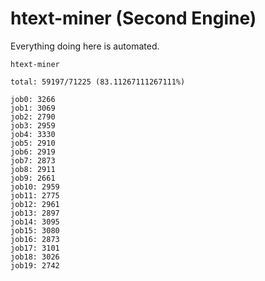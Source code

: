 # htext-miner (Second Engine)

Everything doing here is automated.

```
htext-miner

total: 59197/71225 (83.11267111267111%)

job0: 3266
job1: 3069
job2: 2790
job3: 2959
job4: 3330
job5: 2910
job6: 2919
job7: 2873
job8: 2911
job9: 2661
job10: 2959
job11: 2775
job12: 2961
job13: 2897
job14: 3095
job15: 3080
job16: 2873
job17: 3101
job18: 3026
job19: 2742
```